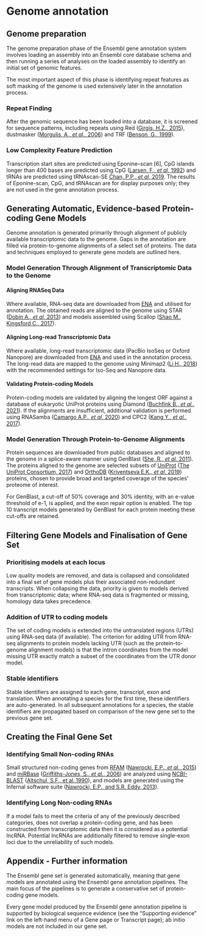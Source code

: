 # Genome annotation

## Genome preparation

The genome preparation phase of the Ensembl gene annotation system involves loading an assembly into an Ensembl core database schema and then running a series of analyses on the loaded assembly to identify an initial set of genomic features.

The most important aspect of this phase is identifying repeat features as soft masking of the genome is used extensively later in the annotation process.
### Repeat Finding

After the genomic sequence has been loaded into a database, it is screened for sequence patterns, including repeats using Red ([Girgis, H.Z., 2015](https://doi.org/10.1186/s12859-015-0654-5)), dustmasker ([Morgulis, A., *et al.*, 2006](https://doi.org/10.1089/cmb.2006.13.1028)) and TRF ([Benson, G., 1999](https://doi.org/10.1093/nar/27.2.573)).
### Low Complexity Feature Prediction

Transcription start sites are predicted using Eponine–scan [6], CpG islands longer than 400 bases are predicted using CpG ([Larsen, F., *et al*, 1992](https://doi.org/10.1016/0888-7543(92)90024-m)) and tRNAs are predicted using tRNAscan-SE [Chan, P.P., *et al*, 2019](https://doi.org/10.1007/978-1-4939-9173-0_1). The results of Eponine-scan, CpG, and tRNAscan are for display purposes only; they are not used in the gene annotation process.
## Generating Automatic, Evidence-based Protein-coding Gene Models

Genome annotation is generated primarily through alignment of publicly available transcriptomic data to the genome. Gaps in the annotation are filled via protein-to-genome alignments of a select set of proteins. The data and techniques employed to generate gene models are outlined here.
### Model Generation Through Alignment of Transcriptomic Data to the Genome

#### Aligning RNASeq Data
Where available, RNA-seq data are downloaded from [ENA](https://www.ebi.ac.uk/ena/) and utilised for annotation. The obtained reads are aligned to the genome using STAR ([Dobin A., *et al*, 2013](https://doi.org/10.1093/bioinformatics/bts635)) and models assembled using Scallop ([Shao M., Kingsford C., 2017](https://doi.org/10.1038/nbt.4020)).

#### Aligning Long-read Transcriptomic Data
Where available, long-read transcriptomic data (PacBio IsoSeq or Oxford Nanopore) are downloaded from [ENA](https://www.ebi.ac.uk/ena/) and used in the annotation process. The long-read data are mapped to the genome using Minimap2 ([Li H., 2018](https://doi.org/10.1093/bioinformatics/bty191)) with the recommended settings for Iso-Seq and Nanopore data.

#### Validating Protein-coding Models
Protein-coding models are validated by aligning the longest ORF against a database of eukaryotic UniProt proteins using Diamond ([Buchfink B., *et al.*, 2021](https://doi.org/10.1038/s41592-021-01101-x)). If the alignments are insufficient, additional validation is performed using RNASamba ([Camargo A.P., *et al*, 2020](https://doi.org/10.1093/nargab/lqz024)) and CPC2 ([Kang Y., *et al.*, 2017](https://doi.org/10.1093/nar/gkx428)).
### Model Generation Through Protein-to-Genome Alignments

Protein sequences are downloaded from public databases and aligned to the genome in a splice-aware manner using GenBlast ([She, R., *et al*, 2011](https://doi.org/10.1093/bioinformatics/btr342)). The proteins aligned to the genome are selected subsets of [UniProt](https://www.uniprot.org/) ([The UniProt Consortium, 2017](https://doi.org/10.1093/nar/gkw1099)) and [OrthoDB](https://www.orthodb.org/) ([Kriventseva E.K., *et al*, 2019](https://doi.org/10.1093/nar/gky1053)) proteins, chosen to provide broad and targeted coverage of the species' proteome of interest.

For GenBlast, a cut-off of 50% coverage and 30% identity, with an e-value threshold of e-1, is applied, and the exon repair option is enabled. The top 10 transcript models generated by GenBlast for each protein meeting these cut-offs are retained.

## Filtering Gene Models and Finalisation of Gene Set

### Prioritising models at each locus

Low quality models are removed, and data is collapsed and consolidated into a final set of gene models plus their associated non-redundant transcripts. When collapsing the data, priority is given to models derived from transcriptomic data; where RNA-seq data is fragmented or missing, homology data takes precedence.

### Addition of UTR to coding models
The set of coding models is extended into the untranslated regions (UTRs) using RNA-seq data (if available). The criterion for adding UTR from RNA-seq alignments to protein models lacking UTR (such as the protein-to-genome alignment models) is that the intron coordinates from the model missing UTR exactly match a subset of the coordinates from the UTR donor model.

### Stable identifiers
Stable identifiers are assigned to each gene, transcript, exon and translation. When annotating a species for the first time, these identifiers are auto-generated. In all subsequent annotations for a species, the stable identifiers are propagated based on comparison of the new gene set to the previous gene set.

## Creating the Final Gene Set

### Identifying Small Non-coding RNAs

Small structured non-coding genes from [RFAM](https://rfam.org/) ([Nawrocki, E.P., *et al.*, 2015](https://doi.org/10.1093/nar/gku1063)) and [miRBase](https://www.mirbase.org/) ([Griffiths-Jones, S., *et al.*, 2006](https://doi.org/10.1093/nar/gkj112)) are analyzed using [NCBI-BLAST](https://blast.ncbi.nlm.nih.gov/Blast.cgi) ([Altschul, S.F., et al.,1990](https://doi.org/10.1016/s0022-2836(05)80360-2)), and models are generated using the Infernal software suite ([Nawrocki, E.P., and S.R. Eddy, 2013](https://doi.org/10.1093/bioinformatics/btt509)).
### Identifying Long Non-coding RNAs

If a model fails to meet the criteria of any of the previously described categories, does not overlap a protein-coding gene, and has been constructed from transcriptomic data then it is considered as a potential lncRNA. Potential lncRNAs are additionally filtered to remove single-exon loci due to the unreliability of such models.
## Appendix - Further information
The Ensembl gene set is generated automatically, meaning that gene models are annotated using the Ensembl gene annotation pipelines. The main focus of the pipelines is to generate a conservative set of protein-coding gene models.

Every gene model produced by the Ensembl gene annotation pipeline is supported by biological sequence evidence (see the “Supporting evidence” link on the left-hand menu of a Gene page or Transcript page); ab initio models are not included in our gene set.